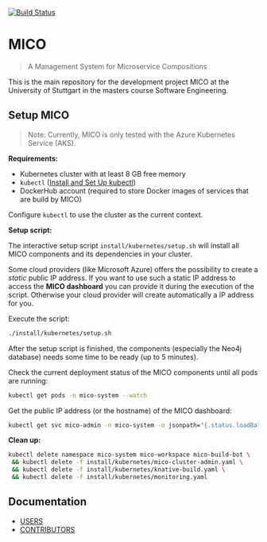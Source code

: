 
[![Build Status](https://travis-ci.org/UST-MICO/mico.svg?branch=master)](https://travis-ci.org/UST-MICO/mico)

# MICO

> A Management System for Microservice Compositions

This is the main repository for the development project MICO at the University of Stuttgart in the masters course Software Engineering.

## Setup MICO
> Note: Currently, MICO is only tested with the Azure Kubernetes Service (AKS).

**Requirements:**
* Kubernetes cluster with at least 8 GB free memory
* `kubectl` ([Install and Set Up kubectl](https://kubernetes.io/docs/tasks/tools/install-kubectl/))
* DockerHub account (required to store Docker images of services that are build by MICO)

Configure `kubectl` to use the cluster as the current context.

**Setup script:**

The interactive setup script `install/kubernetes/setup.sh` will install all MICO components and its dependencies in your cluster.

Some cloud providers (like Microsoft Azure) offers the possibility to create a *static* public IP address.
If you want to use such a static IP address to access the **MICO dashboard** you can provide it during the execution of the script.
Otherwise your cloud provider will create automatically a IP address for you.

Execute the script:
```bash
./install/kubernetes/setup.sh
```

After the setup script is finished, the components (especially the Neo4j database) needs some time to be ready (up to 5 minutes).

Check the current deployment status of the MICO components until all pods are running:
```bash
kubectl get pods -n mico-system --watch
```

Get the public IP address (or the hostname) of the MICO dashboard:
```bash
kubectl get svc mico-admin -n mico-system -o jsonpath="{.status.loadBalancer.ingress[*]['ip', 'hostname']}"
``` 

**Clean up:**

```bash
kubectl delete namespace mico-system mico-workspace mico-build-bot \
 && kubectl delete -f install/kubernetes/mico-cluster-admin.yaml \
 && kubectl delete -f install/kubernetes/knative-build.yaml \
 && kubectl delete -f install/kubernetes/monitoring.yaml
```

## Documentation

* [USERS](https://mico-docs.readthedocs.io) 
* [CONTRIBUTORS](https://mico-dev.readthedocs.io)
